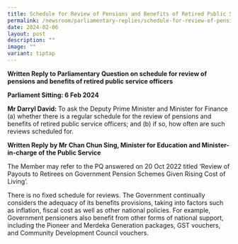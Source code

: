 ```yaml
---
title: Schedule for Review of Pensions and Benefits of Retired Public Service Officers
permalink: /newsroom/parliamentary-replies/schedule-for-review-of-pensions-and-benefits-of-retired-ps-officers/
date: 2024-02-06
layout: post
description: ""
image: ""
variant: tiptap
---
```

<p><strong>Written Reply to Parliamentary Question on schedule for review of pensions and benefits of retired public service officers</strong>
</p>
<p><strong>Parliament Sitting: 6 Feb 2024</strong>
</p>
<p><strong>Mr Darryl David: </strong>To ask the Deputy Prime Minister and
Minister for Finance (a) whether there is a regular schedule for the review
of pensions and benefits of retired public service officers; and (b) if
so, how often are such reviews scheduled for.</p>
<p><strong>Written Reply by Mr Chan Chun Sing, Minister for Education and Minister-in-charge of the Public Service</strong>
</p>
<p>The Member may refer to the PQ answered on 20 Oct 2022 titled ‘Review
of Payouts to Retirees on Government Pension Schemes Given Rising Cost
of Living’.</p>
<p>There is no fixed schedule for reviews. The Government continually considers
the adequacy of its benefits provisions, taking into factors such as inflation,
fiscal cost as well as other national policies. For example, Government
pensioners also benefit from other forms of national support, including
the Pioneer and Merdeka Generation packages, GST vouchers, and Community
Development Council vouchers.</p>